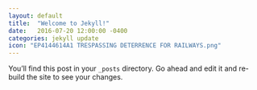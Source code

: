 ```yaml
---
layout: default
title:  "Welcome to Jekyll!"
date:   2016-07-20 12:00:00 -0400
categories: jekyll update
icon: "EP4144614A1 TRESPASSING DETERRENCE FOR RAILWAYS.png"
---
```

You’ll find this post in your `_posts` directory. Go ahead and edit it and re-build the site to see your changes.